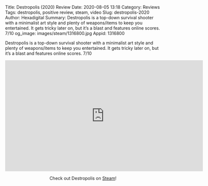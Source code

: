 Title: Destropolis (2020) Review
Date: 2020-08-05 13:18
Category: Reviews
Tags: destropolis, positive review, steam, video
Slug: destropolis-2020
Author: Hexadigital
Summary: Destropolis is a top-down survival shooter with a minimalist art style and plenty of weapons/items to keep you entertained. It gets tricky later on, but it’s a blast and features online scores. 7/10
og_image: images/steam/1316800.jpg
Appid: 1316800

Destropolis is a top-down survival shooter with a minimalist art style and plenty of weapons/items to keep you entertained. It gets tricky later on, but it’s a blast and features online scores. 7/10

<center><iframe src="https://www.youtube.com/embed/9ahama-7X6E?feature=oembed" allow="accelerometer; autoplay; encrypted-media; gyroscope; picture-in-picture" width="640" height="360" frameborder="0"></iframe>

Check out Destropolis on [Steam](https://store.steampowered.com/app/1316800/?curator_clanid=34633900)!</center>